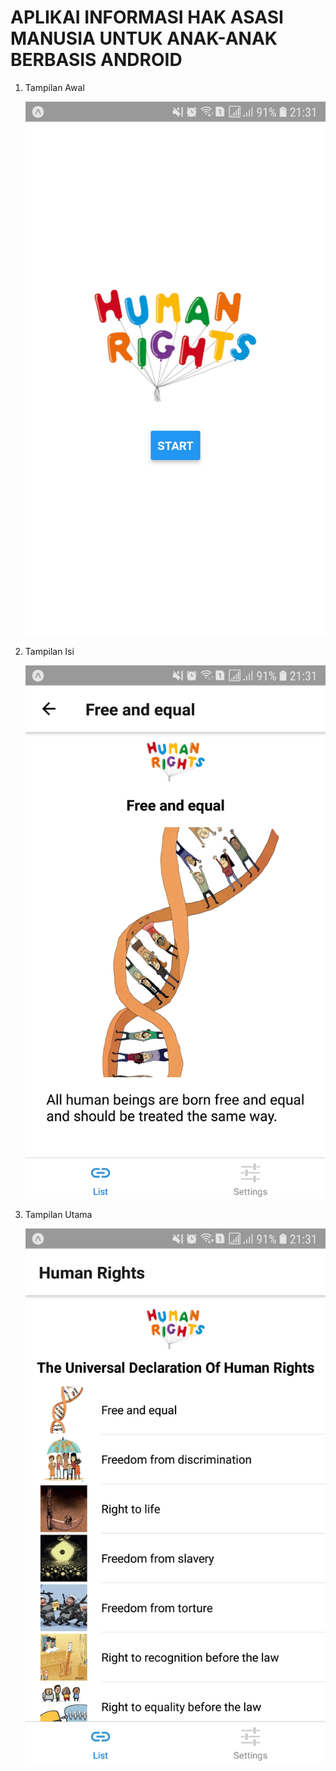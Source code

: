 # APLIKAI INFORMASI HAK ASASI MANUSIA UNTUK ANAK-ANAK BERBASIS ANDROID

1. Tampilan Awal

   ![](./Awal.jpg)

2. Tampilan Isi

   ![](./Isi.jpg)

3. Tampilan Utama

   ![](./Utama.jpg)